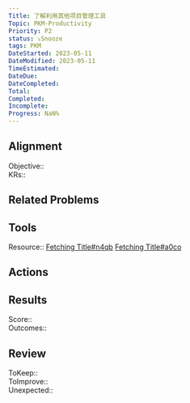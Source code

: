 ```yaml
---
Title: 了解利用其他项目管理工具
Topic: PKM-Productivity
Priority: P2
status: ⤵️Snooze
tags: PKM
DateStarted: 2023-05-11
DateModified: 2023-05-11
TimeEstimated:
DateDue:
DateCompleted:
Total:
Completed:
Incomplete:
Progress: NaN%
---
```

## Alignment
Objective::  
KRs:: 
## Related Problems
## Tools
Resource:: 
[Fetching Title#n4qb](https://flowus.cn/2edf3c94-4e05-4b1f-9b5d-ea815cc05ad4)
[Fetching Title#a0co](https://ewaa2w3mfa5.feishu.cn/drive/me/)
## Actions 
## Results 
Score::  
Outcomes::
## Review
ToKeep::  
ToImprove::  
Unexpected::  